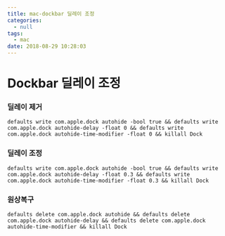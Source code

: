 ```yaml
---
title: mac-dockbar 딜레이 조정
categories:
  - null
tags:
  - mac
date: 2018-08-29 10:28:03
---
```


# Dockbar 딜레이 조정

### 딜레이 제거
`defaults write com.apple.dock autohide -bool true && defaults write com.apple.dock autohide-delay -float 0 && defaults write com.apple.dock autohide-time-modifier -float 0 && killall Dock`

### 딜레이 조정
`defaults write com.apple.dock autohide -bool true && defaults write com.apple.dock autohide-delay -float 0.3 && defaults write com.apple.dock autohide-time-modifier -float 0.3 && killall Dock`

### 원상복구
`defaults delete com.apple.dock autohide && defaults delete com.apple.dock autohide-delay && defaults delete com.apple.dock autohide-time-modifier && killall Dock`
